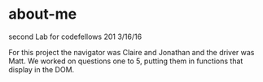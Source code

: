# about-me
second Lab for codefellows 201 3/16/16

For this project the navigator was Claire and Jonathan and the driver was Matt.  We worked on questions one to 5, putting them in functions that display in the DOM.
